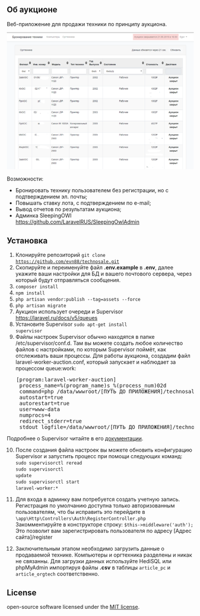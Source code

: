 ## Об аукционе

Веб-приложение для продажи техники по принципу аукциона.

![screen](/public/images/screen.png)
<!-- https://github.com/evn88/technosale/blob/master/public/images/screen.png -->

Возможности: 
- Бронировать технику пользователем без регистрации, но с подтверждением эл. почты;
- Повышать ставку лота, с подтверждением по e-mail;
- Вывод отчетов по результатам аукциона;
- Админка SleepingOWl https://github.com/LaravelRUS/SleepingOwlAdmin

## Установка
1. Клонируйте репозиторий <code>git clone https://github.com/evn88/technosale.git</code>
2. Скопируйте и переименуйте файл <b>.env.example</b>  в <b>.env</b>, далее укажите ваши настройки для БД и вашего почтового сервера, через который будут отправляться сообщения.
3. <code>composer install</code>
4. <code>npm install</code>
5. <code>php artisan vendor:publish --tag=assets --force</code>
6. <code>php artisan migrate</code>
7. Аукцион использует очереди и Supervisor https://laravel.ru/docs/v5/queues
8. Установите Supervisor <code>sudo apt-get install supervisor</code>
9. Файлы настроек Supervisor обычно находятся в папке /etc/supervisor/conf.d. Там вы можете создать любое количество файлов с настройками, по которым Supervisor поймёт, как отслеживать ваши процессы. Для работы аукциона, создадим файл laravel-worker-auction.conf, который запускает и наблюдает за процессом queue:work:
<pre>
   [program:laravel-worker-auction]
    process_name=%(program_name)s_%(process_num)02d
    command=php /data/wwwroot/[ПУТЬ ДО ПРИЛОЖЕНИЯ]/technosale/artisan queue:work --sleep=3 --tries=3 --daemon
    autostart=true
    autorestart=true
    user=www-data
    numprocs=4
    redirect_stderr=true
    stdout_logfile=/data/wwwroot/[ПУТЬ ДО ПРИЛОЖЕНИЯ]/technosale/storage/logs/worker.log
</pre>
Подробнее о Supervisor читайте в его [документации](http://supervisord.org/index.html).

10. После создания файла настроек вы можете обновить конфигурацию Supervisor и запустить процесс при помощи следующих команд: <br>
    <code>sudo supervisorctl reread</code><br>
    <code>sudo supervisorctl update</code><br>
    <code>sudo supervisorctl start laravel-worker:*</code>

11. Для входа в админку вам потребуется создать учетную запись. Регистрация по умолчанию доступна только авторизованным пользователям, что бы исправить это перейдите в <code>\app\Http\Controllers\Auth\RegisterController.php </code>
    Закомментируйте в конструкторе строку:
    <code>$this->middleware('auth');</code>
    Это позволит вам зарегистрировать пользователя по адресу [Адрес сайта]/register

12. Заключительным этапом необходимо загрузить данные о продаваемой технике. Компьютеры и оргтехника разделены и никак не связанны. Для загрузки данных используйте HediSQL или phpMyAdmin импортируя файлы <b>.csv</b> в таблицы <code>article_pc</code> и <code>article_orgtech</code> соответственно.
## License

open-source software licensed under the [MIT license](https://opensource.org/licenses/MIT).
